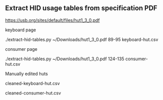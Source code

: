 ## Extract HID usage tables from specification PDF

https://usb.org/sites/default/files/hut1_3_0.pdf


keyboard page

./extract-hid-tables.py ~/Downloads/hut1_3_0.pdf 89-95 keyboard-hut.csv

consumer page

./extract-hid-tables.py ~/Downloads/hut1_3_0.pdf 124-135 consumer-hut.csv


Manually edited huts

cleaned-keyboard-hut.csv

cleaned-consumer-hut.csv


